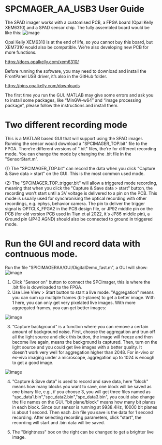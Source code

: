 # SPCMAGER_AA_USB3 User Guide
The SPAD imager works with a customised PCB, a FPGA board (Opal Kelly XEM6310) and a SPAD sensor chip. The fully assembled board would be like this:
![image](https://user-images.githubusercontent.com/77569999/195673623-381bc49c-a8e5-44e4-af3c-d6e432e4647f.png)

Opal Kelly XEM6310 is at the end of life, so you cannot buy this board, but XEM7310 would also be compatible. We're also developing new PCB for more functions.

https://docs.opalkelly.com/xem6310/

Before running the software, you may need to download and install the FrontPanel USB driver, it’s also in the GitHub folder.

https://pins.opalkelly.com/downloads

The first time you run the GUI. MATLAB may give some errors and ask you to install some packages, like “MinGW-w64” and “image processing package”, please follow the instructions and install them. 

# Two different recording mode
This is a MATLAB based GUI that will support using the SPAD imager. Running the sensor would download a "SPCIMAGER_TOP.bit" file to the FPGA. There’re different versions of ".bit" files, the're for different recording mode. You can change the mode by changing the .bit file in the "SensorStart.m".

(1) The "SPCIMAGER_TOP.bit" can record the data when you click "Capture & Save data > start" on the GUI. This is the most common used mode. 

(2) The "SPCIMAGER_TOP_trigger.bit" will allow a triggered mode recording, meaning that when you click the "Capture & Save data > start" button, the recording won't start until a 3V voltage is delivered to a pin on the PCB. This mode is usually used for synchronising the optical recording with other recordings, e.g. ephys, behavior camera. The pin to deliver the trigger signal is OPTCLK_FPGA2 in the PCB design file, or JP92 middle pin on the PCB (for old version PCB used in Tian et al 2022, it's JP86 middle pin), a Ground pin (JP43 AGND) should also be connected to ground in triggered mode.

# Run the GUI and record data with contnuous mode.

Run the file "SPICIMAGERAA/GUI/DigitalDemo_fast.m", a GUI will show:
![image](https://user-images.githubusercontent.com/77569999/195642183-8dc5d321-bd32-4892-8395-189abd6f5f0e.png)

1. Click "Sensor on" button to connect the SPCImager, this is where the .bit file is downloaded to the FPGA.
2. Use Live View > Start button to start a live mode. "Aggregation" means you can sum up multiple frames (bit-planes) to get a better image. With 1 here, you can only get very pixelated live images. With more aggregated frames, you can get better images:

![image](https://user-images.githubusercontent.com/77569999/195670112-2808e1f4-45e8-44b6-9216-db99361723b4.png)

3. "Capture background" is a function where you can remove a certain amount of background noise. First, choose the aggregation and trun off all the light source and click this button, the image will freeze and then become live again, means the background is captured. Then, turn on the light source and you could get live images with a better quality. It doesn't work very well for aggregation higher than 2048. For in-vivo or ex-vivo imaging under a microscope, aggregation up to 1024 is enough to get a good image.  

![image](https://user-images.githubusercontent.com/77569999/195669557-6805f0f6-f70c-4cf3-92b0-d7bebc59d837.png)

4. "Capture & Save data" is used to record and save data, here "block" means how many blocks you want to save, one block will be saved as one binary file, e.g., if you choose 3, you will get three files named as "spc_data1.bin","spc_data2.bin","spc_data3.bin", you could also change the file names on the GUI. "bit plane/block" means how many bit planes in each block. Since our sensor is running at 9938.4Hz, 10000 bit planes is about 1 second. Then each .bin file you save is the data for 1 second recording. After selecting recording parameters, click "start", the recording will start and .bin data will be saved.

5. The "Brightness" box on the right can be changed to get a brighter live image. 

